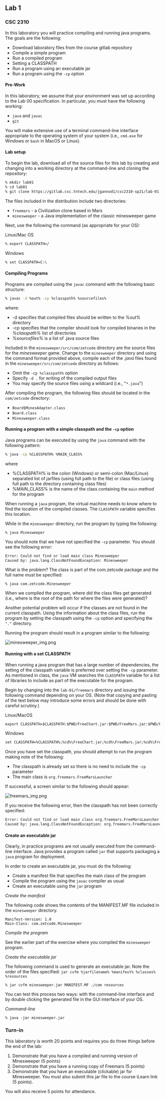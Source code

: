 ## Lab 1
### CSC 2310
In this laboratory you will practice compiling and running java programs. The goals are the following:
* Download laboratory files from the course gitlab repository
* Compile a simple program
* Run a compiled program <!-- * Observe typical compilation errors-->
* Setting a CLASSPATH 
* Run a program using an executable jar
* Run a program using the ```-cp``` option

#### Pre-Work
In this laboratory, we assume that your environment was set up according 
to the Lab 00 specification. In particular, you must have the following working:
* ``java`` and ``javac``
* ``git``

You will make extensive use of a terminal command-line interface appropriate to
the operating system of your system (i.e., ```cmd.exe``` for Windows or
```bash``` in MacOS or Linux).

#### Lab setup

To begin the lab, download all of the source files for this lab by creating and changing into a working directory at the command-line and cloning the repository:

```bash
% mkdir lab01
% cd lab01
% git clone https://gitlab.csc.tntech.edu/jgannod1/csc2310-sp21/lab-01.git
```

The files included in the distribution include two directories:
* ```freemars``` - a Civilization clone based in Mars
* ```minesweeper``` - a Java implementation of the classic minesweeper game

Next, use the following the command (as appropriate for your OS):

Linux/Mac OS
```txt
% export CLASSPATH=/
```

Windows
```txt
% set CLASSPATH=C:\
```

#### Compiling Programs
Programs are compiled using the ```javac``` command with the following
basic structure:

```bash
% javac -d %out% -cp %classpath% %sourcefiles%
```

where:
* -d specifies that compiled files should be written to the *%out%* directory
* -cp specifies that the compiler should look for compiled binaries in the *%classpath%* list of directories
* *%sourcefiles%* is a list of .java source files

Included in the ```minesweeper/src/com/zetcode``` directory are the source files for the *minesweeper* game.
Change to the ```minesweeper``` directory and using the command format provided above, compile each of the *.java* files found in the ```minesweeper/src/com/zetcode``` directory as follows:

* Omit the ```-cp %classpath%``` option
* Specify ```-d .``` for writing of the compiled output files
* You may specify the source files using a wildcard (i.e., "```*.java```")

After compiling the program, the following files should be located in the
```com/zetcode``` directory:

* ```Board$MinesAdapter.class```
* ```Board.class```
* ```Minesweeper.class```

#### Running a program with a simple classpath and the ```-cp``` option
Java programs can be executed by using the ```java``` command with the following
pattern:

```bash
% java -cp %CLASSPATH% %MAIN_CLASS%
```
where
* %CLASSPATH% is the colon (Windows) or semi-colon (Mac/Linux) separated list
of jarfiles (using full path to the file) or class files (using full path to the 
directory containing class files)
* %MAIN_CLASS% is the name of the class containing the ```main``` method for the program

When running a ```java``` program, the virtual machine needs to know where to find 
the location of the compiled classes. The ```CLASSPATH``` variable specifies this location.

While in the ```minesweeper``` directory, run the program by typing the following:

```shell
% java Minesweeper
```

You should note that we have not specified the ```-cp``` parameter.
You should see the following error:

```bash
Error: Could not find or load main class Minesweeper
Caused by: java.lang.ClassNotFoundException: Minesweeper
```

What is the problem? The class is part of the com.zetcode package and the
full name must be specified:

```shell
% java com.zetcode.Minesweeper
```

When we compiled the program, where did the class files get generated (i.e., 
where is the root of the path for where the files were generated)? 

Another potential problem will occur if the classes are not found in the current classpath. Using
the information about the class files, run the program by setting the classpath using the ```-cp``` option and specifying the ```"."``` directory. 

Running the program should result in a program similar to the 
following:

![minesweeper_img.png](./minesweeper_img.png)

#### Running with a set CLASSPATH
When running a java program that has a large number of dependencies, the setting of the
classpath variable is preferred over setting the ```-cp``` parameter. As mentioned in class,
the ```java``` VM searches the ```CLASSPATH``` variable for a list of libraries to include as
part of the executable for the program.

Begin by changing into the ```lab-01/freemars``` directory and issuing the following command depending on your OS. (Note that copying and pasting of the text below may introduce some errors and should be done with careful scrutiny.)

Linux/MacOS
```txt
export CLASSPATH=$CLASSPATH:$PWD/FreeChart.jar:$PWD/FreeMars.jar:$PWD/FreeMarsEditor.jar:$PWD/FreeMarsHelp.jar:$PWD/FreeMarsImages.jar:$PWD/FreeMarsUI.jar:$PWD/FreeRealm.jar:$PWD/FreeRealmBasicCommands.jar:$PWD/FreeRealmBasicOrders.jar:$PWD/FreeRealmExecutor.jar:$PWD/FreeRealmXMLConverter.jar:$PWD/jh-2.0_05.jar:$PWD/log4j-1.2.17.jar:$PWD/xercesImpl.jar
```

Windows
```txt
set CLASSPATH=%CLASSPATH%;%cd%\FreeChart.jar;%cd%\FreeMars.jar;%cd%\FreeMarsEditor.jar;%cd%\FreeMarsHelp.jar;%cd%\FreeMarsImages.jar;%cd%\FreeMarsUI.jar;%cd%\FreeRealm.jar;%cd%\FreeRealmBasicCommands.jar;%cd%\FreeRealmBasicOrders.jar;%cd%\FreeRealmExecutor.jar;%cd%\FreeRealmXMLConverter.jar;%cd%\jh-2.0_05.jar;%cd%\log4j-1.2.17.jar;%cd%\xercesImpl.jar
```

Once you have set the classpath, you should attempt to run the program making note of the following:
* The classpath is already set so there is no need to include the ```-cp``` parameter
* The main class is ```org.freemars.FreeMarsLauncher``` 

If successful, a screen similar to the following should appear:

![freemars_img.png](freemars_img.png)

If you receive the following error, then the classpath has not been correctly
specified:

```bash
Error: Could not find or load main class org.freemars.FreeMarsLauncher
Caused by: java.lang.ClassNotFoundException: org.freemars.FreeMarsLauncher
```

#### Create an executable jar
Clearly, in practice programs are not usually executed from the command-line
interface. Java provides a program called ```jar``` that supports packaging
a ```java``` program for deployment.

In order to create an executable jar, you must do the following:
* Create a manifest file that specifies the main class of the program
* Compile the program using the ```javac``` compiler as usual
* Create an executable using the ```jar``` program

*Create the manifest*

The following code shows the contents of the MANIFEST.MF file included
in the ```minesweeper``` directory.

```manifest
Manifest-Version: 1.0
Main-Class: com.zetcode.Minesweeper
```

*Compile the program*

See the earlier part of the exercise where you compiled the ```minesweeper``` program.

*Create the executable jar*

The following command is used to generate an executable jar. Note the order
of the files specified: ```jar cvfm %jarfilename% %manifest% %classes% %resources```

```shell
% jar cvfm minesweeper.jar MANIFEST.MF ./com resources
```

You can test this process two ways: with the command-line interface and by
double clicking the generated file in the GUI interface of your OS.

*Command-line*
```shell
% java -jar minesweeper.jar
```

### Turn-in
This laboratory is worth 20 points and requires you do three things before the end of the lab:

1. Demonstrate that you have a compiled and running version of Minesweeper (5 points)
2. Demonstrate that you have a running copy of Freemars (5 points)
3. Demonstrate that you have an executable (clickable) jar for Minesweeper. You must also submit this jar file to the course iLearn link (5 points).

You will also receive 5 points for attendance.